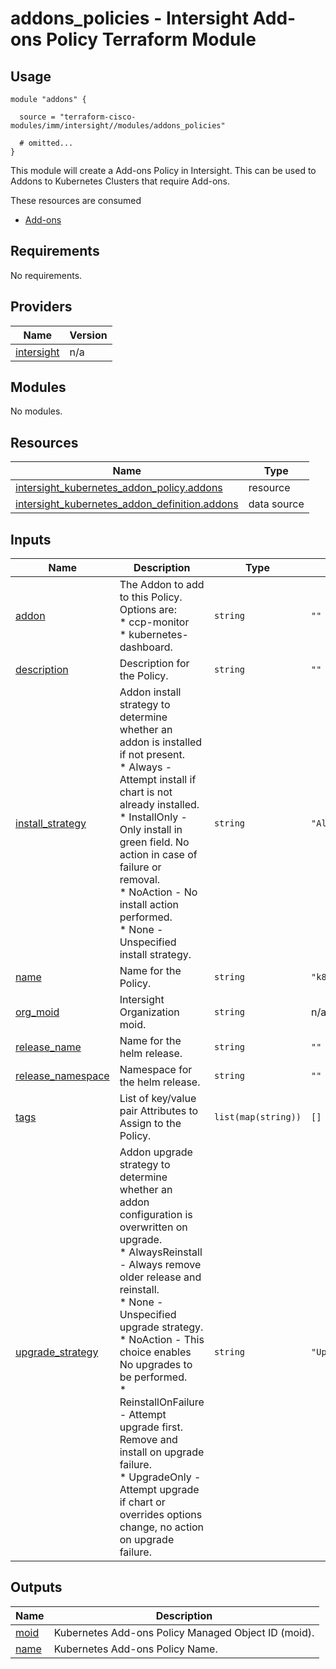 # addons_policies - Intersight Add-ons Policy Terraform Module

## Usage

```hcl
module "addons" {

  source = "terraform-cisco-modules/imm/intersight//modules/addons_policies"

  # omitted...
}
```

This module will create a Add-ons Policy in Intersight.  This can be used to Addons to Kubernetes Clusters that require Add-ons.  

These resources are consumed

* [Add-ons](https://registry.terraform.io/providers/CiscoDevNet/intersight/latest/docs/resources/kubernetes_addon_policy)

<!-- BEGINNING OF PRE-COMMIT-TERRAFORM DOCS HOOK -->
## Requirements

No requirements.

## Providers

| Name | Version |
|------|---------|
| <a name="provider_intersight"></a> [intersight](#provider\_intersight) | n/a |

## Modules

No modules.

## Resources

| Name | Type |
|------|------|
| [intersight_kubernetes_addon_policy.addons](https://registry.terraform.io/providers/CiscoDevNet/intersight/latest/docs/resources/kubernetes_addon_policy) | resource |
| [intersight_kubernetes_addon_definition.addons](https://registry.terraform.io/providers/CiscoDevNet/intersight/latest/docs/data-sources/kubernetes_addon_definition) | data source |

## Inputs

| Name | Description | Type | Default | Required |
|------|-------------|------|---------|:--------:|
| <a name="input_addon"></a> [addon](#input\_addon) | The Addon to add to this Policy.  Options are:<br>* ccp-monitor<br>* kubernetes-dashboard. | `string` | `""` | no |
| <a name="input_description"></a> [description](#input\_description) | Description for the Policy. | `string` | `""` | no |
| <a name="input_install_strategy"></a> [install\_strategy](#input\_install\_strategy) | Addon install strategy to determine whether an addon is installed if not present.<br>* Always - Attempt install if chart is not already installed.<br>* InstallOnly - Only install in green field. No action in case of failure or removal.<br>* NoAction - No install action performed.<br>* None - Unspecified install strategy. | `string` | `"Always"` | no |
| <a name="input_name"></a> [name](#input\_name) | Name for the Policy. | `string` | `"k8s_addon"` | no |
| <a name="input_org_moid"></a> [org\_moid](#input\_org\_moid) | Intersight Organization moid. | `string` | n/a | yes |
| <a name="input_release_name"></a> [release\_name](#input\_release\_name) | Name for the helm release. | `string` | `""` | no |
| <a name="input_release_namespace"></a> [release\_namespace](#input\_release\_namespace) | Namespace for the helm release. | `string` | `""` | no |
| <a name="input_tags"></a> [tags](#input\_tags) | List of key/value pair Attributes to Assign to the Policy. | `list(map(string))` | `[]` | no |
| <a name="input_upgrade_strategy"></a> [upgrade\_strategy](#input\_upgrade\_strategy) | Addon upgrade strategy to determine whether an addon configuration is overwritten on upgrade.<br>* AlwaysReinstall - Always remove older release and reinstall.<br>* None - Unspecified upgrade strategy.<br>* NoAction - This choice enables No upgrades to be performed.<br>* ReinstallOnFailure - Attempt upgrade first. Remove and install on upgrade failure.<br>* UpgradeOnly - Attempt upgrade if chart or overrides options change, no action on upgrade failure. | `string` | `"UpgradeOnly"` | no |

## Outputs

| Name | Description |
|------|-------------|
| <a name="output_moid"></a> [moid](#output\_moid) | Kubernetes Add-ons Policy Managed Object ID (moid). |
| <a name="output_name"></a> [name](#output\_name) | Kubernetes Add-ons Policy Name. |
<!-- END OF PRE-COMMIT-TERRAFORM DOCS HOOK -->
